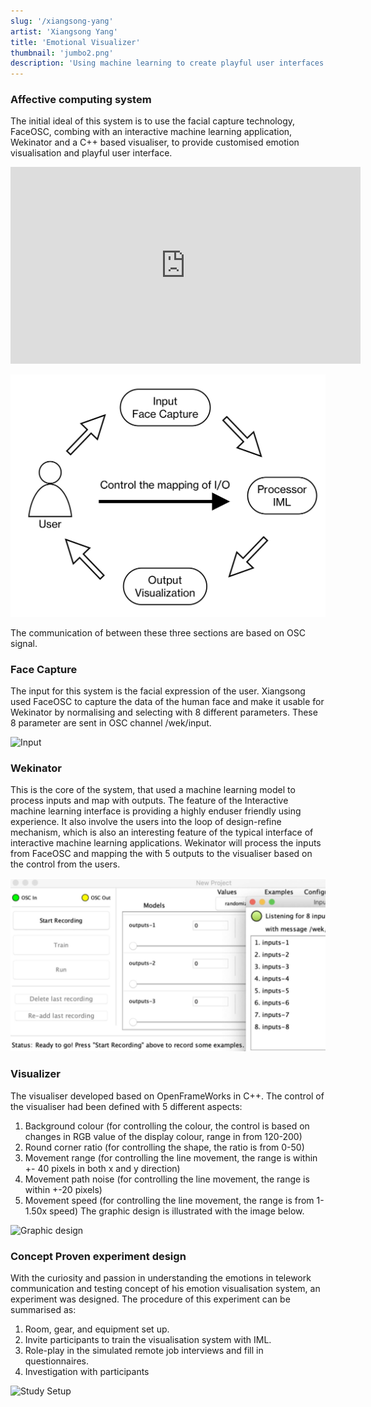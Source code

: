```yaml
---
slug: '/xiangsong-yang'
artist: 'Xiangsong Yang'
title: 'Emotional Visualizer'
thumbnail: 'jumbo2.png'
description: 'Using machine learning to create playful user interfaces'
---
```


### Affective computing system

The initial ideal of this system is to use the facial capture technology, FaceOSC, combing with an
interactive machine learning application, Wekinator and a C++ based visualiser, to provide
customised emotion visualisation and playful user interface.

<div class="iframe-wrapper">
<iframe width="560" height="315" src="https://www.youtube.com/embed/ByVcCXy-KTw?start=15" frameborder="0" allow="accelerometer; autoplay; clipboard-write; encrypted-media; gyroscope; picture-in-picture" allowfullscreen></iframe>
</div>

![System map](system_map.png)

The communication of between these three sections are based on OSC signal.

### Face Capture

The input for this system is the facial expression of the user. Xiangsong used FaceOSC to capture
the data of the human face and make it usable for Wekinator by normalising and selecting with 8
different parameters. These 8 parameter are sent in OSC channel /wek/input.

![Input](input.jpg)

### Wekinator

This is the core of the system, that used a machine learning model to process inputs and map
with outputs. The feature of the Interactive machine learning interface is providing a highly enduser friendly using experience. It also involve the users into the loop of design-refine mechanism,
which is also an interesting feature of the typical interface of interactive machine learning
applications.
Wekinator will process the inputs from FaceOSC and mapping the with 5 outputs to the visualiser
based on the control from the users.

![Wekinator interface](wekinator.jpg)

### Visualizer

The visualiser developed based on OpenFrameWorks in C++.
The control of the visualiser had been defined with 5 different aspects:

1. Background colour (for controlling the colour, the control is based on changes in RGB
   value of the display colour, range in from 120-200)
2. Round corner ratio (for controlling the shape, the ratio is from 0-50)
3. Movement range (for controlling the line movement, the range is within +- 40 pixels in
   both x and y direction)
4. Movement path noise (for controlling the line movement, the range is within +-20 pixels)
5. Movement speed (for controlling the line movement, the range is from 1-1.50x speed)
   The graphic design is illustrated with the image below.

![Graphic design](graphic.jpg)

### Concept Proven experiment design

With the curiosity and passion in understanding the emotions in telework communication and
testing concept of his emotion visualisation system, an experiment was designed.
The procedure of this experiment can be summarised as:

1. Room, gear, and equipment set up.
2. Invite participants to train the visualisation system with IML.
3. Role-play in the simulated remote job interviews and fill in questionnaires.
4. Investigation with participants

![Study Setup](setup.jpg)
